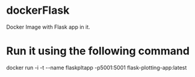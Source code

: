# dockerFlask
Docker Image with Flask app in it.

# Run it using the following command

docker run -i -t --name flaskpltapp -p5001:5001 flask-plotting-app:latest
